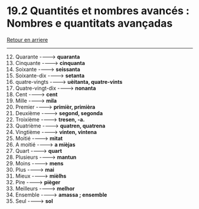 # 19.2 Quantités et nombres avancés : Nombres e quantitats avançadas

[Retour en arriere](../../../menu_fiches.md)

---

12. Quarante  ----> **quaranta**
13. Cinquante  ----> **cinquanta**
14. Soixante  ----> **seissanta**
15. Soixante-dix ----> **setanta**
16. quatre-vingts ----> **uèitanta, quatre-vints**
17. Quatre-vingt-dix ----> **nonanta**
18. Cent  ----> **cent**
19. Mille  ----> **mila**
20. Premier  ----> **primièr, primièra**
21. Deuxième  ----> **segond, segonda**
22. Troixième ----> **tresen, -a.**
23. Quatrième ----> **quatren, quatrena**
24. Vingtième ----> **vinten, vintena**
25. Moitié  ----> **mitat**
26. A moitié ----> **a mièjas**
27. Quart  ----> **quart**
28. Plusieurs  ----> **mantun**
29. Moins  ----> **mens**
29. Plus  ----> **mai**
30. Mieux ----> **mièlhs**
31. Pire ----> **pièger**
32. Meilleurs ----> **melhor**
33. Ensemble  ----> **amassa ; ensemble**
34. Seul  ----> **sol**